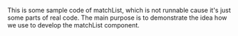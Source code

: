 This is some sample code of matchList, which is not runnable cause it's just some parts of real code.
The main purpose is to demonstrate the idea how we use to develop the matchList component.